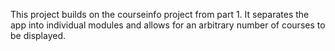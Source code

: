 This project builds on the courseinfo project from part 1.
It separates the app into individual modules and allows for an arbitrary
number of courses to be displayed.
